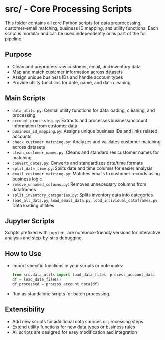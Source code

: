 # src/ - Core Processing Scripts

This folder contains all core Python scripts for data preprocessing, customer-email matching, business ID mapping, and utility functions. Each script is modular and can be used independently or as part of the full pipeline.

## Purpose
- Clean and preprocess raw customer, email, and inventory data
- Map and match customer information across datasets
- Assign unique business IDs and handle account types
- Provide utility functions for date, name, and data cleaning

## Main Scripts
- `data_utils.py`: Central utility functions for data loading, cleaning, and processing
- `account_processing.py`: Extracts and processes business/account information from customer data
- `business_id_mapping.py`: Assigns unique business IDs and links related accounts
- `check_customer_matching.py`: Analyzes and validates customer matching across datasets
- `clean_customer_names.py`: Cleans and standardizes customer names for matching
- `convert_dates.py`: Converts and standardizes date/time formats
- `split_date_time.py`: Splits date and time columns for easier analysis
- `email_customer_matching.py`: Matches emails to customer records using business logic
- `remove_unnamed_columns.py`: Removes unnecessary columns from dataframes
- `split_inventory_categories.py`: Splits inventory data into categories
- `load_all_data.py`, `load_email_data.py`, `load_individual_dataframes.py`: Data loading utilities

## Jupyter Scripts
Scripts prefixed with `jupyter_` are notebook-friendly versions for interactive analysis and step-by-step debugging.

## How to Use
- Import specific functions in your scripts or notebooks:
  ```python
  from src.data_utils import load_data_files, process_account_data
  df = load_data_files()
  df_processed = process_account_data(df)
  ```
- Run as standalone scripts for batch processing.

## Extensibility
- Add new scripts for additional data sources or processing steps
- Extend utility functions for new data types or business rules
- All scripts are designed for easy modification and integration 